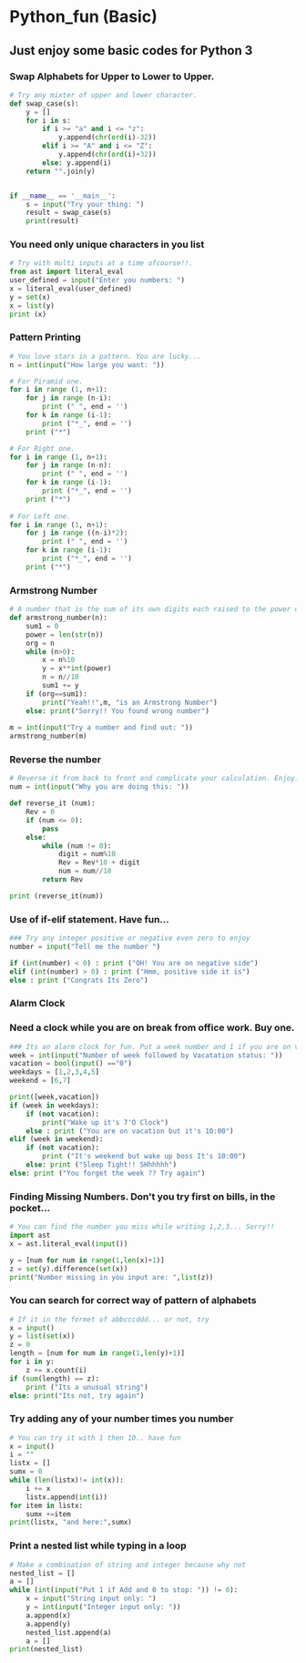 # Python_fun (Basic)
## Just enjoy some basic codes for Python 3


### Swap Alphabets for Upper to Lower to Upper.
```python
# Try any mixter of upper and lower character.
def swap_case(s):
    y = []
    for i in s:
        if i >= "a" and i <= "z":
            y.append(chr(ord(i)-32))
        elif i >= "A" and i <= "Z":
            y.append(chr(ord(i)+32))
        else: y.append(i)
    return "".join(y)


if __name__ == '__main__':
    s = input("Try your thing: ")
    result = swap_case(s)
    print(result)
```


### You need only unique characters in you list
```python
# Try with multi inputs at a time ofcourse!!.
from ast import literal_eval
user_defined = input("Enter you numbers: ")
x = literal_eval(user_defined)
y = set(x)
x = list(y)
print (x)
```


### Pattern Printing
```python
# You love stars in a pattern. You are lucky...
n = int(input("How large you want: "))

# For Piramid one.
for i in range (1, n+1):
    for j in range (n-i):
        print (" ", end = '')
    for k in range (i-1):
        print ("*_", end = '')
    print ("*")

# For Right one.
for i in range (1, n+1):
    for j in range (n-n):
        print (" ", end = '')
    for k in range (i-1):
        print ("*_", end = '')
    print ("*")
    
# For Left one.
for i in range (1, n+1):
    for j in range ((n-i)*2):
        print (" ", end = '')
    for k in range (i-1):
        print ("*_", end = '')
    print ("*")
```


### Armstrong Number  
```python
# A number that is the sum of its own digits each raised to the power of the number of digits.
def armstrong_number(n):
    sum1 = 0
    power = len(str(n))
    org = n
    while (n>0):
        x = n%10
        y = x**int(power)
        n = n//10
        sum1 += y
    if (org==sum1):
        print("Yeah!!",m, "is an Armstrong Number")
    else: print("Sorry!! You found wrong number")
        
m = int(input("Try a number and find out: "))
armstrong_number(m)
```


### Reverse the number
```python
# Reverse it from back to front and complicate your calculation. Enjoy..
num = int(input("Why you are doing this: "))

def reverse_it (num):
    Rev = 0
    if (num <= 0):
        pass
    else:
        while (num != 0):
            digit = num%10
            Rev = Rev*10 + digit
            num = num//10
        return Rev

print (reverse_it(num))
```


### Use of if-elif statement. Have fun...
```python
### Try any integer positive or negative even zero to enjoy
number = input("Tell me the number ")

if (int(number) < 0) : print ("OH! You are on negative side")
elif (int(number) > 0) : print ("Hmm, positive side it is")
else : print ("Congrats Its Zero")
```


### Alarm Clock
### Need a clock while you are on break from office work. Buy one.
```python
### Its an alarm clock for fun. Put a week number and 1 if you are on vacation else 0
week = int(input("Number of week followed by Vacatation status: "))
vacation = bool(input() =="0")
weekdays = [1,2,3,4,5]
weekend = [6,7]

print([week,vacation])
if (week in weekdays):
    if (not vacation):
        print("Wake up it's 7'O Clock")
    else : print ("You are on vacation but it's 10:00")
elif (week in weekend):
    if (not vacation):
        print ("It's weekend but wake up boss It's 10:00")
    else: print ("Sleep Tight!! SHhhhhh")
else: print ("You forget the week ?? Try again")
```


### Finding Missing Numbers. Don't you try first on bills, in the pocket...
```python
# You can find the number you miss while writing 1,2,3... Sorry!!
import ast
x = ast.literal_eval(input())

y = [num for num in range(1,len(x)+1)]
z = set(y).difference(set(x))
print("Number missing in you input are: ",list(z))
```


### You can search for correct way of pattern of alphabets
```python
# If it in the formet of abbcccddd... or not, try
x = input()
y = list(set(x))
z = 0
length = [num for num in range(1,len(y)+1)]
for i in y:
    z += x.count(i)
if (sum(length) == z):
    print ("Its a unusual string")
else: print("Its not, try again")
```


### Try adding any of your number times you number
```python
# You can try it with 1 then 10.. have fun
x = input()
i = ""
listx = []
sumx = 0
while (len(listx)!= int(x)):
    i += x
    listx.append(int(i))
for item in listx:
    sumx +=item
print(listx, "and here:",sumx)
```


### Print a nested list while typing in a loop
```python
# Make a combination of string and integer because why not
nested_list = []
a = []
while (int(input("Put 1 if Add and 0 to stop: ")) != 0):
    x = input("String input only: ")
    y = int(input("Integer input only: "))
    a.append(x)
    a.append(y)
    nested_list.append(a)
    a = []
print(nested_list)
```

